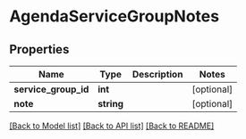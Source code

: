 # AgendaServiceGroupNotes

## Properties
Name | Type | Description | Notes
------------ | ------------- | ------------- | -------------
**service_group_id** | **int** |  | [optional] 
**note** | **string** |  | [optional] 

[[Back to Model list]](../../README.md#documentation-for-models) [[Back to API list]](../../README.md#documentation-for-api-endpoints) [[Back to README]](../../README.md)

